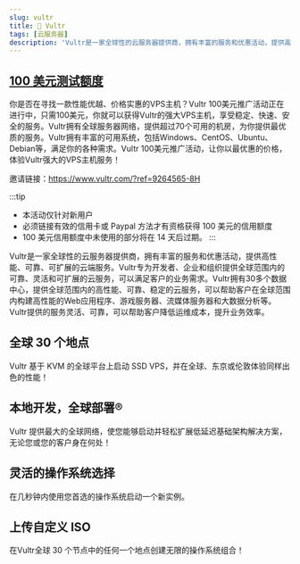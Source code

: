 ```yaml
---
slug: vultr 
title: 🎁 Vultr
tags: [云服务器]
description: 'Vultr是一家全球性的云服务器提供商，拥有丰富的服务和优惠活动，提供高性能、可靠、可扩展的云端服务。'
---
```


## [100 美元测试额度](https://www.vultr.com/?ref=9264565-8H)

你是否在寻找一款性能优越、价格实惠的VPS主机？Vultr 100美元推广活动正在进行中，只需100美元，你就可以获得Vultr的强大VPS主机，享受稳定、快速、安全的服务。Vultr拥有全球服务器网络，提供超过70个可用的机房，为你提供最优质的服务。Vultr拥有丰富的可用系统，包括Windows、CentOS、Ubuntu、Debian等，满足你的各种需求。Vultr 100美元推广活动，让你以最优惠的价格，体验Vultr强大的VPS主机服务！

邀请链接：https://www.vultr.com/?ref=9264565-8H

:::tip
* 本活动仅针对新用户
* 必须链接有效的信用卡或 Paypal 方法才有资格获得 100 美元的信用额度
* 100 美元信用额度中未使用的部分将在 14 天后过期。
:::  

Vultr是一家全球性的云服务器提供商，拥有丰富的服务和优惠活动，提供高性能、可靠、可扩展的云端服务。Vultr专为开发者、企业和组织提供全球范围内的可靠、灵活和可扩展的云服务，可以满足客户的业务需求。Vultr拥有30多个数据中心，提供全球范围内的高性能、可靠、稳定的云服务，可以帮助客户在全球范围内构建高性能的Web应用程序、游戏服务器、流媒体服务器和大数据分析等。Vultr提供的服务灵活、可靠，可以帮助客户降低运维成本，提升业务效率。

## 全球 30 个地点
Vultr 基于 KVM 的全球平台上启动 SSD VPS，并在全球、东京或伦敦体验同样出色的性能！
## 本地开发，全球部署®
Vultr 提供最大的全球网络，使您能够启动并轻松扩展低延迟基础架构解决方案，无论您或您的客户身在何处！

## 灵活的操作系统选择
在几秒钟内使用您首选的操作系统启动一个新实例。

## 上传自定义 ISO
在Vultr全球 30 个节点中的任何一个地点创建无限的操作系统组合！

